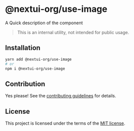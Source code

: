 # @nextui-org/use-image

A Quick description of the component

> This is an internal utility, not intended for public usage.

## Installation

```sh
yarn add @nextui-org/use-image
# or
npm i @nextui-org/use-image
```

## Contribution

Yes please! See the
[contributing guidelines](https://github.com/nextui-org/nextui/blob/master/CONTRIBUTING.md)
for details.

## License

This project is licensed under the terms of the
[MIT license](https://github.com/nextui-org/nextui/blob/master/LICENSE).
